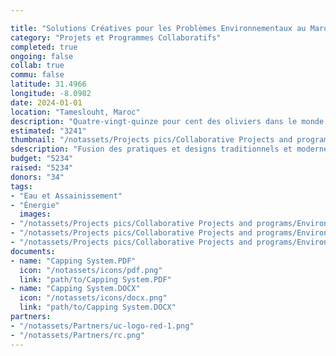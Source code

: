 ```yaml
---

title: "Solutions Créatives pour les Problèmes Environnementaux au Maroc et dans la Région Méditerranéenne"
category: "Projets et Programmes Collaboratifs"
completed: true
ongoing: false
collab: true
commu: false
latitude: 31.4966
longitude: -8.0982
date: 2024-01-01
location: "Tameslouht, Maroc"
description: "Quatre-vingt-quinze pour cent des oliviers dans le monde se trouvent dans la région méditerranéenne. Par conséquent, de nombreuses municipalités ont du mal à trouver une solution pour les eaux usées produites par la production d'huile d'olive. La région de Marrakech-Safi affronte des défis environnementaux supplémentaires dans le secteur artisanal, notamment à Tameslouht. En raison de son climat aride, le bois est rare, ce qui contraint les potiers à brûler des pneus pour alimenter leurs fours. Lors de la recherche de designs alternatifs pour le secteur de la poterie à Tameslouht, il est important de fusionner consciemment les pratiques et designs traditionnels avec les pratiques et designs modernes. L'étude de cas EnergyXchange a été la pierre angulaire de la thèse et le point de départ pour le développement du projet de four à gaz alimenté par les déchets à Tameslouht, utilisant du gaz méthane qui utilise les eaux usées comme substrat pour la production et les déchets solides pour la combustion."
estimated: "3241"
thumbnail: "/notassets/Projects pics/Collaborative Projects and programs/Environemtal Issues/pic1.webp"
sdescription: "Fusion des pratiques et designs traditionnels et modernes"
budget: "5234"
raised: "5234"
donors: "34"
tags:
- "Eau et Assainissement"
- "Énergie"
  images:
- "/notassets/Projects pics/Collaborative Projects and programs/Environemtal Issues/pic1.webp"
- "/notassets/Projects pics/Collaborative Projects and programs/Environemtal Issues/pic2.webp"
- "/notassets/Projects pics/Collaborative Projects and programs/Environemtal Issues/pic3.webp"
documents:
- name: "Capping System.PDF"
  icon: "/notassets/icons/pdf.png"
  link: "path/to/Capping System.PDF"
- name: "Capping System.DOCX"
  icon: "/notassets/icons/docx.png"
  link: "path/to/Capping System.DOCX"
partners:
- "/notassets/Partners/uc-logo-red-1.png"
- "/notassets/Partners/rc.png"
---
```

